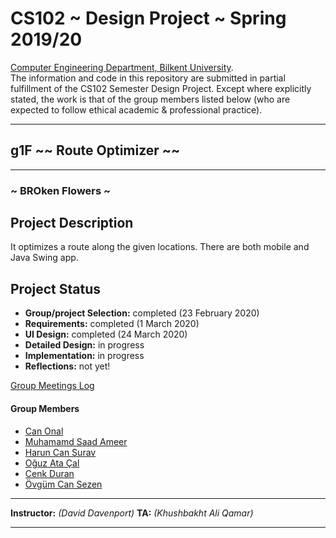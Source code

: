 # CS102 ~ Design Project ~ Spring 2019/20
[Computer Engineering Department, Bilkent University](http://w3.cs.bilkent.edu.tr/en/).  
The information and code in this repository are submitted in partial fulfillment of the CS102 Semester Design Project. Except where explicitly stated, the work is that of the group members listed below (who are expected to follow ethical academic & professional practice).
****
## g1F ~~ Route Optimizer ~~
****
### ~ BROken Flowers ~

## Project Description
It optimizes a route along the given locations. There are both mobile and Java Swing app. 
   
## Project Status
+ **Group/project Selection:** completed (23 February 2020)
+ **Requirements:** completed (1 March 2020)
+ **UI Design:** completed (24 March 2020)
+ **Detailed Design:** in progress
+ **Implementation:** in progress
+ **Reflections:** not yet!

[Group Meetings Log](group/meetingslog.md)
#### Group Members
- [Can Onal](group/Onal_Can_log.md)    
- [Muhamamd Saad Ameer](group/Muhammad_Saad_Ameer_log.md)
- [Harun Can Surav](group/Surav_HarunCan_log.md)
- [Oğuz Ata Çal](group/Cal_Oguz_Ata_log.md)
- [Cenk Duran](group/Duran_Cenk_log.md)
- [Övgüm Can Sezen](group/Sezen_Ovgum_Can_log.md)

****
**Instructor:** _(David Davenport)_   **TA:**  _(Khushbakht Ali Qamar)_
****
